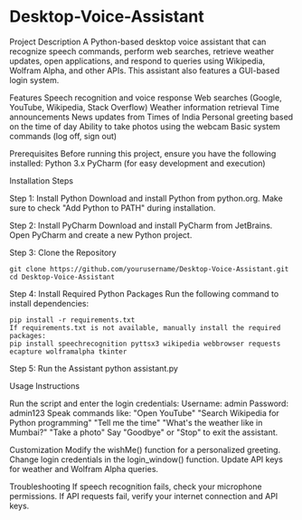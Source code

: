 # Desktop-Voice-Assistant
Project Description
A Python-based desktop voice assistant that can recognize speech commands, perform web searches, retrieve weather updates, open applications, and respond to queries using Wikipedia, Wolfram Alpha, and other APIs. This assistant also features a GUI-based login system.

Features
Speech recognition and voice response
Web searches (Google, YouTube, Wikipedia, Stack Overflow)
Weather information retrieval
Time announcements
News updates from Times of India
Personal greeting based on the time of day
Ability to take photos using the webcam
Basic system commands (log off, sign out)

Prerequisites
Before running this project, ensure you have the following installed:
Python 3.x
PyCharm (for easy development and execution)

Installation Steps

Step 1: Install Python
Download and install Python from python.org.
Make sure to check "Add Python to PATH" during installation.

Step 2: Install PyCharm
Download and install PyCharm from JetBrains.
Open PyCharm and create a new Python project.

Step 3: Clone the Repository

    git clone https://github.com/yourusername/Desktop-Voice-Assistant.git
    cd Desktop-Voice-Assistant

Step 4: Install Required Python Packages
Run the following command to install dependencies:

    pip install -r requirements.txt
    If requirements.txt is not available, manually install the required packages:
    pip install speechrecognition pyttsx3 wikipedia webbrowser requests ecapture wolframalpha tkinter

Step 5: Run the Assistant
    python assistant.py

Usage Instructions

Run the script and enter the login credentials:
    Username: admin
    Password: admin123
Speak commands like:
    "Open YouTube"
    "Search Wikipedia for Python programming"
    "Tell me the time"
    "What's the weather like in Mumbai?"
    "Take a photo"
Say "Goodbye" or "Stop" to exit the assistant.

Customization
    Modify the wishMe() function for a personalized greeting.
    Change login credentials in the login_window() function.
    Update API keys for weather and Wolfram Alpha queries.

Troubleshooting
    If speech recognition fails, check your microphone permissions.
    If API requests fail, verify your internet connection and API keys.
